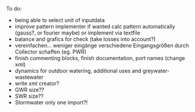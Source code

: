 To do:

-	being able to select unit of inputdata 
- 	improve pattern implementer if wanted calc pattern automatically (gauss?, or fourier maybe) or implement via textfile
- 	balance and grafics for check (take losses into account?)
-  	vereinfachen... weniger eingänge verschiedene Eingangsgrößen durch Collector schaffen (eg. PWR)
-	finish commenting blocks, finish documentation, port names (change xml)
- 	dynamics for outdoor watering, additional uses and greywater-wastewater
-	write xml creator?
- 	GWR size??
-	SWR size??
-	Stormwater only one import?!